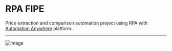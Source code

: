 # RPA FIPE

Price extraction and comparison automation project using RPA with [Automation Anywhere](https://www.automationanywhere.com/) platform.

---

![image](https://github.com/user-attachments/assets/0024d4ac-2e71-4fda-898a-37352e09c8d3)

